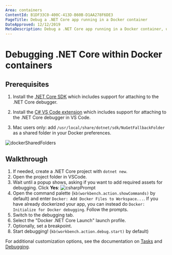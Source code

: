 ```yaml
---
Area: containers
ContentId: B1DF33C0-400C-413D-B60B-D1AA278F6DE3
PageTitle: Debug a .NET Core app running in a Docker container
DateApproved: 12/12/2019
MetaDescription: Debug a .NET Core app running in a Docker container, using Visual Studio Code.
---
```

# Debugging .NET Core within Docker containers

## Prerequisites

1. Install the [.NET Core SDK](https://www.microsoft.com/net/download) which includes support for attaching to the .NET Core debugger.

1. Install the [C# VS Code extension](https://marketplace.visualstudio.com/items?itemName=ms-vscode.csharp) which includes support for attaching to the .NET Core debugger in VS Code.

1. Mac users only: add `/usr/local/share/dotnet/sdk/NuGetFallbackFolder` as a shared folder in your Docker preferences.

![dockerSharedFolders](images/debug/mac-folders.png)

## Walkthrough

1. If needed, create a .NET Core project with `dotnet new`.
1. Open the project folder in VSCode.
1. Wait until a popup shows, asking if you want to add required assets for debugging. Click **Yes**:
   ![csharpPrompt](images/csharp-prompt.png)
1. Open the command palette (`kb(workbench.action.showCommands)` by default) and enter `Docker: Add Docker Files to Workspace...`. If you have already dockerized your app, you can instead do `Docker: Initialize for Docker debugging`. Follow the prompts.
1. Switch to the debugging tab.
1. Select the "Docker .NET Core Launch" launch profile.
1. Optionally, set a breakpoint.
1. Start debugging! (`kb(workbench.action.debug.start)` by default)

For additional customization options, see the documentation on [Tasks](/docs/containers/reference.md) and [Debugging](/docs/containers/debug-common.md).
